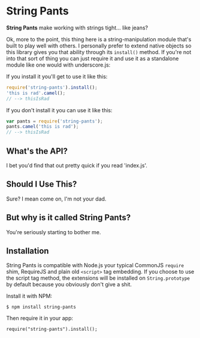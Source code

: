 String Pants
================================================================================

**String Pants** make working with strings tight... like jeans?

Ok, more to the point, this thing here is a string-manipulation module that's
built to play well with others. I personally prefer to extend native objects
so this library gives you that ability through its `install()` method. If you're
not into that sort of thing you can just require it and use it as a standalone
module like one would with underscore.js:

If you install it you'll get to use it like this:

```js
require('string-pants').install();
'this is rad'.camel();
// --> thisIsRad
```

If you don't install it you can use it like this:

```js
var pants = require('string-pants');
pants.camel('this is rad');
// --> thisIsRad
```


What's the API?
--------------------------------------------------------------------------------

I bet you'd find that out pretty quick if you read 'index.js'.


Should I Use This?
--------------------------------------------------------------------------------

Sure? I mean come on, I'm not your dad.


But why is it called String Pants?
--------------------------------------------------------------------------------

You're seriously starting to bother me.


Installation
--------------------------------------------------------------------------------

String Pants is compatible with Node.js your typical CommonJS `require` shim,
RequireJS and plain old `<script>` tag embedding. If you choose to use the script
tag method, the extensions will be installed on `String.prototype` by default
because you obviously don't give a shit.


Install it with NPM:

    $ npm install string-pants

Then require it in your app: 

    require("string-pants").install();
